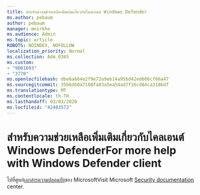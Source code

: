 ```yaml
---
title: สำหรับความช่วยเหลือเพิ่มเติมเกี่ยวกับไคลเอนต์ Windows Defender
ms.author: pebaum
author: pebaum
manager: mnirkhe
ms.audience: Admin
ms.topic: article
ROBOTS: NOINDEX, NOFOLLOW
localization_priority: Normal
ms.collection: Adm_O365
ms.custom:
- "9001693"
- "3770"
ms.openlocfilehash: dbe6a664e2f9e72a9eb14a95bd42ed686cf66a47
ms.sourcegitcommit: 35b6db0a7160fa03a5ea54ad7f16cd84ca3186df
ms.translationtype: MT
ms.contentlocale: th-TH
ms.lasthandoff: 03/03/2020
ms.locfileid: "42403572"
---
```

# <a name="for-more-help-with-windows-defender-client"></a><span data-ttu-id="7834a-102">สำหรับความช่วยเหลือเพิ่มเติมเกี่ยวกับไคลเอนต์ Windows Defender</span><span class="sxs-lookup"><span data-stu-id="7834a-102">For more help with Windows Defender client</span></span>

<span data-ttu-id="7834a-103">ไปที่ศูนย์[เอกสารความปลอดภัย](https://docs.microsoft.com/security/#pivot=products&panel=products1)ของ Microsoft</span><span class="sxs-lookup"><span data-stu-id="7834a-103">Visit Microsoft [Security documentation](https://docs.microsoft.com/security/#pivot=products&panel=products1) center.</span></span>